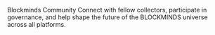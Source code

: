 Blockminds Community
Connect with fellow collectors, participate in governance, and help shape the future of the BLOCKMINDS universe across all platforms.